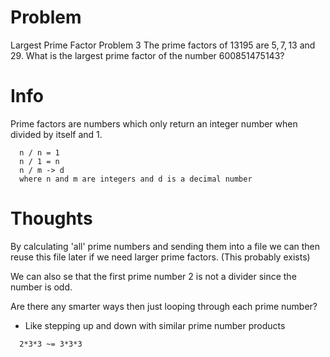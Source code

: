 # Problem
Largest Prime Factor
Problem 3
The prime factors of $13195$ are $5, 7, 13$ and $29$.
What is the largest prime factor of the number $600851475143$?

# Info
Prime factors are numbers which only return an integer number when divided by itself and 1. 
```
  n / n = 1
  n / 1 = n
  n / m -> d
  where n and m are integers and d is a decimal number
```

# Thoughts
By calculating 'all' prime numbers and sending them into a file we can then reuse this file later if we need larger prime factors. (This probably exists)

We can also se that the first prime number 2 is not a divider since the number is odd.


Are there any smarter ways then just looping through each prime number?
  - Like stepping up and down with similar prime number products
  ```
    2*3*3 ~= 3*3*3
  ```
